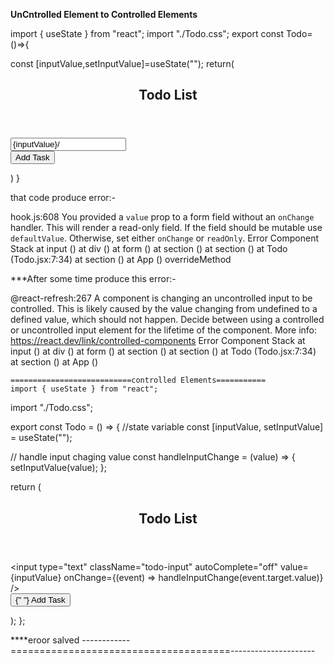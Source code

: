 **UnCntrolled Element to Controlled Elements**


import { useState } from "react";
import "./Todo.css";
export const Todo=()=>{

const [inputValue,setInputValue]=useState("");
return(
        <section className="todo-container">
             <header>
                <h1>Todo List</h1>
             </header>
             <section className="form">
                <form >
                    <div>
                        <input type="text" className="todo-input" autoComplete="off"  value={inputValue}/>
                    </div>
                    <div>
                        <button type="submit" className="todo-btn"> Add Task</button>
                    </div>
                </form>
             </section>
        </section>
    )
}



that code produce error:-

hook.js:608 You provided a `value` prop to a form field without an `onChange` handler. This will render a read-only field. If the field should be mutable use `defaultValue`. Otherwise, set either `onChange` or `readOnly`. Error Component Stack
    at input (<anonymous>)
    at div (<anonymous>)
    at form (<anonymous>)
    at section (<anonymous>)
    at section (<anonymous>)
    at Todo (Todo.jsx:7:34)
    at section (<anonymous>)
    at App (<anonymous>)
overrideMethod



***After some time produce this error:-

@react-refresh:267 A component is changing an uncontrolled input to be controlled. This is likely caused by the value changing from undefined to a defined value, which should not happen. Decide between using a controlled or uncontrolled input element for the lifetime of the component. More info: https://react.dev/link/controlled-components Error Component Stack
    at input (<anonymous>)
    at div (<anonymous>)
    at form (<anonymous>)
    at section (<anonymous>)
    at section (<anonymous>)
    at Todo (Todo.jsx:7:34)
    at section (<anonymous>)
    at App (<anonymous>)




    ===========================controlled Elements===========
    import { useState } from "react";
import "./Todo.css";


export const Todo = () => {
    //state variable
  const [inputValue, setInputValue] = useState("");

  // handle input chaging value
  const handleInputChange = (value) => {
    setInputValue(value);
  };

 

  return (
    <section className="todo-container">
      <header>
        <h1>Todo List</h1>
      </header>
      <section className="form">
        <form>
          <div>
            <input
              type="text"
              className="todo-input"
              autoComplete="off"
              value={inputValue}
              onChange={(event) => handleInputChange(event.target.value)}
            />
          </div>
          <div>
            <button type="submit" className="todo-btn">
              {" "}
              Add Task
            </button>
          </div>
        </form>
      </section>
    </section>
  );
};

****eroor salved
------------======================================---------------------